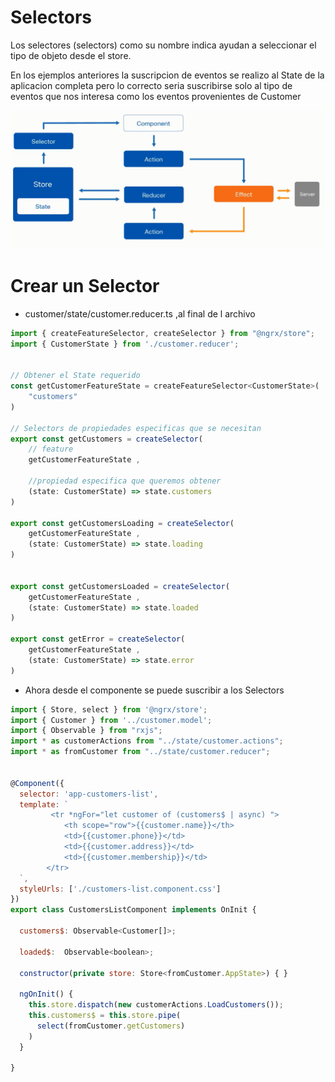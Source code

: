 # Selectors

Los selectores (selectors) como su nombre indica ayudan a seleccionar el tipo de objeto 
desde el store.

En los ejemplos anteriores la suscripcion de eventos se realizo al State de la aplicacion completa
pero lo correcto seria suscribirse solo al tipo de eventos que nos interesa como los eventos provenientes de Customer

![alt](./assets/selectors.PNG)


# Crear un Selector

- customer/state/customer.reducer.ts ,al final de l archivo

```js
import { createFeatureSelector, createSelector } from "@ngrx/store";
import { CustomerState } from './customer.reducer';


// Obtener el State requerido
const getCustomerFeatureState = createFeatureSelector<CustomerState>(
    "customers"
)
 
// Selectors de propiedades especificas que se necesitan
export const getCustomers = createSelector(
    // feature
    getCustomerFeatureState ,

    //propiedad especifica que queremos obtener
    (state: CustomerState) => state.customers
)

export const getCustomersLoading = createSelector(    
    getCustomerFeatureState ,   
    (state: CustomerState) => state.loading
)


export const getCustomersLoaded = createSelector(    
    getCustomerFeatureState ,   
    (state: CustomerState) => state.loaded
)

export const getError = createSelector(    
    getCustomerFeatureState ,   
    (state: CustomerState) => state.error
)
```

- Ahora desde el componente se puede suscribir a los Selectors

```js
import { Store, select } from '@ngrx/store';
import { Customer } from '../customer.model';
import { Observable } from "rxjs";
import * as customerActions from "../state/customer.actions";
import * as fromCustomer from "../state/customer.reducer";


@Component({
  selector: 'app-customers-list',
  template: `
         <tr *ngFor="let customer of (customers$ | async) ">
            <th scope="row">{{customer.name}}</th>
            <td>{{customer.phone}}</td>
            <td>{{customer.address}}</td>
            <td>{{customer.membership}}</td>           
        </tr>
  `,
  styleUrls: ['./customers-list.component.css']
})
export class CustomersListComponent implements OnInit {

  customers$: Observable<Customer[]>;

  loaded$:  Observable<boolean>;

  constructor(private store: Store<fromCustomer.AppState>) { }

  ngOnInit() {
    this.store.dispatch(new customerActions.LoadCustomers());
    this.customers$ = this.store.pipe(
      select(fromCustomer.getCustomers)
    )
  }

}


```